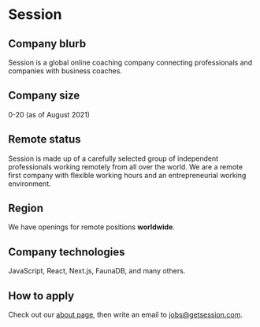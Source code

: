 # Session

## Company blurb

Session is a global online coaching company connecting professionals and companies with business coaches.

## Company size

0-20 (as of August 2021)

## Remote status

Session is made up of a carefully selected group of independent professionals working remotely from all over the world. 
We are a remote first company with flexible working hours and an entrepreneurial working environment.

## Region

We have openings for remote positions **worldwide**.

## Company technologies

JavaScript, React, Next.js, FaunaDB, and many others.

## How to apply

Check out our [about page](https://getsession.com/about), then write an email to jobs@getsession.com.
